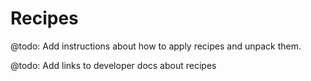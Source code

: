 # Recipes

@todo: Add instructions about how to apply recipes and unpack them.

@todo: Add links to developer docs about recipes